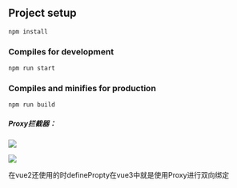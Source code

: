## Project setup
```
npm install
```

### Compiles for development
```
npm run start
```

### Compiles and minifies for production
```
npm run build
```

##### Proxy拦截器：

![](https://i.loli.net/2021/09/08/yKaYNTnuH65Dt4z.png)

![](https://i.loli.net/2021/09/08/yRgouNEmGYM6pfx.png)

在vue2还使用的时definePropty在vue3中就是使用Proxy进行双向绑定